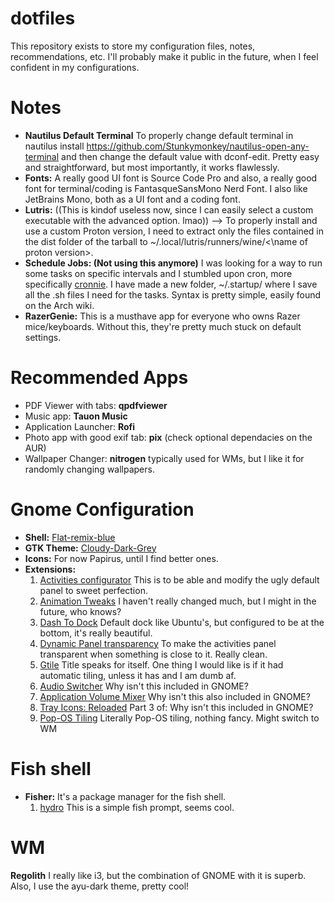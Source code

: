 # dotfiles

This repository exists to store my configuration files, notes, recommendations, etc. I'll probably make it public in the future, when I feel confident in my configurations.

# Notes
* **Nautilus Default Terminal** To properly change default terminal in nautilus install https://github.com/Stunkymonkey/nautilus-open-any-terminal and then change the default value with dconf-edit. Pretty easy and straightforward, but most importantly, it works flawlessly.
* **Fonts:** A really good UI font is Source Code Pro and also, a really good font for terminal/coding is FantasqueSansMono Nerd Font. I also like JetBrains Mono, both as a UI font and a coding font.
* **Lutris:** ((This is kindof useless now, since I can easily select a custom executable with the advanced option. lmao)) --> To properly install and use a custom Proton version, I need to extract only the files contained in the dist folder of the tarball to ~/.local/lutris/runners/wine/<\name of proton version>.
* **Schedule Jobs: (Not using this anymore)** I was looking for a way to run some tasks on specific intervals and I stumbled upon cron, more specifically [cronnie](https://archlinux.org/packages/core/x86_64/cronie/). I have made a new folder, ~/.startup/ where I save all the .sh files I need for the tasks. Syntax is pretty simple, easily found on the Arch wiki. 
* **RazerGenie:** This is a musthave app for everyone who owns Razer mice/keyboards. Without this, they're pretty much stuck on default settings. 

# Recommended Apps
* PDF Viewer with tabs: **qpdfviewer**
* Music app: **Tauon Music**
* Application Launcher: **Rofi**
* Photo app with good exif tab: **pix** (check optional dependacies on the AUR)
* Wallpaper Changer: **nitrogen** typically used for WMs, but I like it for randomly changing wallpapers.

# Gnome Configuration
* **Shell:** [Flat-remix-blue](https://www.gnome-look.org/p/1013030/)
* **GTK Theme:** [Cloudy-Dark-Grey](https://www.gnome-look.org/p/1242416/)
* **Icons:** For now Papirus, until I find better ones.
* **Extensions:**
    1. [Activities configurator](https://extensions.gnome.org/extension/358/activities-configurator/) This is to be able and modify the ugly default panel to sweet perfection.
    2. [Animation Tweaks](https://extensions.gnome.org/extension/1680/animation-tweaks/) I haven't really changed much, but I might in the future, who knows?
    3. [Dash To Dock](https://extensions.gnome.org/extension/307/dash-to-dock/) Default dock like Ubuntu's, but configured to be at the bottom, it's really beautiful.
    4. [Dynamic Panel transparency](https://extensions.gnome.org/extension/1011/dynamic-panel-transparency/) To make the activities panel transparent when something is close to it. Really clean.
    5. [Gtile](https://extensions.gnome.org/extension/28/gtile/) Title speaks for itself. One thing I would like is if it had automatic tiling, unless it has and I am dumb af.
    6. [Audio Switcher](https://extensions.gnome.org/extension/1092/audio-switcher/) Why isn't this included in GNOME?
    7. [Application Volume Mixer](https://extensions.gnome.org/extension/3499/application-volume-mixer/) Why isn't this also included in GNOME?
    8. [Tray Icons: Reloaded](https://extensions.gnome.org/extension/2890/tray-icons-reloaded/) Part 3 of: Why isn't this included in GNOME?
    9. [Pop-OS Tiling](https://aur.archlinux.org/packages/gnome-shell-extension-pop-shell-git/) Literally Pop-OS tiling, nothing fancy. Might switch to WM 

# Fish shell
* **Fisher:** It's a package manager for the fish shell.
    1. [hydro](https://github.com/jorgebucaran/hydro) This is a simple fish prompt, seems cool.

# WM
**Regolith**
I really like i3, but the combination of GNOME with it is superb. Also, I use the ayu-dark theme, pretty cool!
